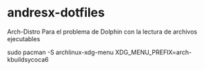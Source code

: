 # andresx-dotfiles
Arch-Distro
Para el problema de Dolphin con la lectura de archivos ejecutables

sudo pacman -S archlinux-xdg-menu
XDG_MENU_PREFIX=arch- kbuildsycoca6

